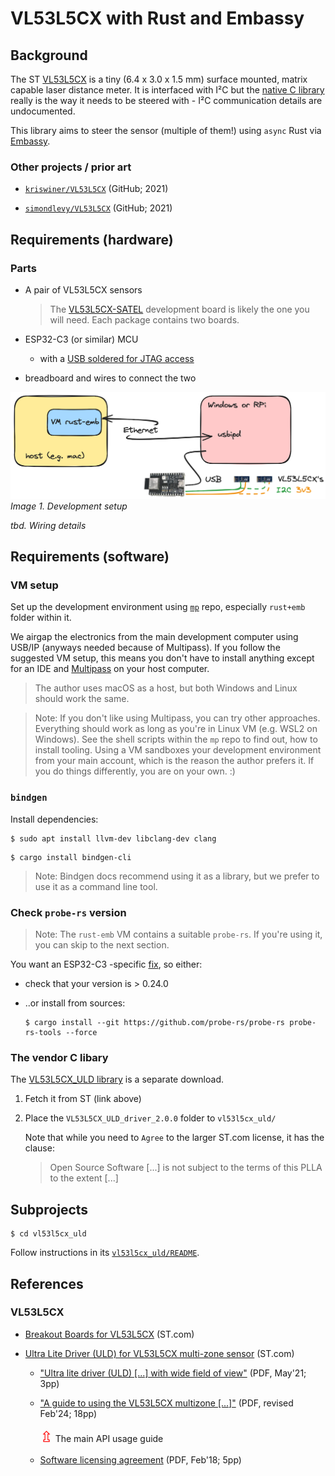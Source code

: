 # VL53L5CX with Rust and Embassy

## Background

The ST [VL53L5CX](https://www.st.com/en/imaging-and-photonics-solutions/vl53l5cx.html) is a tiny (6.4 x 3.0 x 1.5 mm) surface mounted, matrix capable laser distance meter. It is interfaced with I²C but the [native C library](https://www.st.com/en/embedded-software/stsw-img023.html) really is the way it needs to be steered with - I²C communication details are undocumented.

This library aims to steer the sensor (multiple of them!) using `async` Rust via [Embassy](http://embassy.dev/).

### Other projects / prior art

- [`kriswiner/VL53L5CX`](https://github.com/kriswiner/VL53L5CX) (GitHub; 2021)
- [`simondlevy/VL53L5CX`](https://github.com/simondlevy/VL53L5CX) (GitHub; 2021)

	<!-- tbd.!!! Once public, mention to those two, especially Simon - he's worked on ESP32, at some point.
	-->

## Requirements (hardware)

### Parts

- A pair of VL53L5CX sensors

	>The [VL53L5CX-SATEL](https://www.digikey.fi/fi/products/detail/stmicroelectronics/VL53L5CX-SATEL/14552430) development board is likely the one you will need. Each package contains two boards.

- ESP32-C3 (or similar) MCU

  - with a [USB soldered for JTAG access](https://docs.espressif.com/projects/esp-idf/en/latest/esp32c3/api-guides/jtag-debugging/configure-builtin-jtag.html)
  
- breadboard and wires to connect the two

![](.images/layout.png)
*Image 1. Development setup*
<!-- editor's note: Original is stored in `../.excalidraw/` 
-->

*tbd. Wiring details*

## Requirements (software)

### VM setup

Set up the development environment using [`mp`](https://github.com/akauppi/mp) repo, especially `rust+emb` folder within it.

We airgap the electronics from the main development computer using USB/IP (anyways needed because of Multipass). If you follow the suggested VM setup, this means you don't have to install anything except for an IDE and [Multipass](https://multipass.run) on your host computer.

>The author uses macOS as a host, but both Windows and Linux should work the same.

>Note: If you don't like using Multipass, you can try other approaches. Everything should work as long as you're in Linux VM (e.g. WSL2 on Windows). See the shell scripts within the `mp` repo to find out, how to install tooling. Using a VM sandboxes your development environment from your main account, which is the reason the author prefers it. If you do things differently, you are on your own. :)


### `bindgen`

Install dependencies:

```
$ sudo apt install llvm-dev libclang-dev clang
```

```
$ cargo install bindgen-cli
```

>Note: Bindgen docs recommend using it as a library, but we prefer to use it as a command line tool.

### Check `probe-rs` version

>Note: The `rust-emb` VM contains a suitable `probe-rs`. If you're using it, you can skip to the next section.

You want an ESP32-C3 -specific [fix](https://github.com/probe-rs/probe-rs/pull/2748), so either:

- check that your version is > 0.24.0
- ..or install from sources:

   ```
   $ cargo install --git https://github.com/probe-rs/probe-rs probe-rs-tools --force
   ```

### The vendor C libary

The [VL53L5CX_ULD library](https://www.st.com/en/embedded-software/stsw-img023.html) is a separate download.

1. Fetch it from ST (link above)
2. Place the `VL53L5CX_ULD_driver_2.0.0` folder to `vl53l5cx_uld/`

	Note that while you need to `Agree` to the larger ST.com license, it has the clause: 
	
	>Open Source Software [...] is not subject to the terms of this PLLA to the extent [...]

<!-- Developed on
macOS 14.6
Multipass 1.14.0
ESP32-C3-Devkit-C02 (revision 0.4)
VL53L5CX-SATEL (marking "PCB4109A")
bindgen 0.70.1
-->


## Subprojects

```
$ cd vl53l5cx_uld
```

Follow instructions in its [`vl53l5cx_uld/README`](vl53l5cx_uld/README.md).


<!--
## Tests
etc..
-->



## References

### VL53L5CX

- [Breakout Boards for VL53L5CX](https://www.st.com/en/evaluation-tools/vl53l5cx-satel.html) (ST.com)
- [Ultra Lite Driver (ULD) for VL53L5CX multi-zone sensor](https://www.st.com/en/embedded-software/stsw-img023.html) (ST.com)

	- ["Ultra lite driver (ULD) [...] with wide field of view"](https://www.st.com/resource/en/data_brief/stsw-img023.pdf) (PDF, May'21; 3pp)
	- ["A guide to using the VL53L5CX multizone [...]"](https://www.st.com/resource/en/user_manual/um2884-a-guide-to-using-the-vl53l5cx-multizone-timeofflight-ranging-sensor-with-a-wide-field-of-view-ultra-lite-driver-uld-stmicroelectronics.pdf) (PDF, revised Feb'24; 18pp)

		<font size=5 color=red>⇫</font> The main API usage guide

	- [Software licensing agreement](https://www.st.com/resource/en/license_agreement/dm00484327.pdf) (PDF, Feb'18; 5pp)
